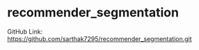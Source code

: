 # recommender_segmentation

GitHub Link: https://github.com/sarthak7295/recommender_segmentation.git